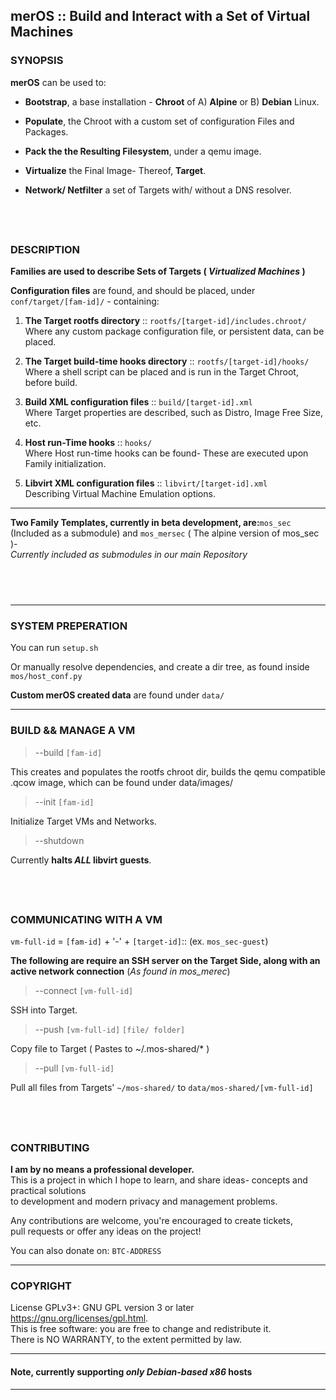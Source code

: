 ## merOS :: Build and Interact with a Set of Virtual Machines<br>

### SYNOPSIS

**merOS** can be used to:

- **Bootstrap**, a base installation - **Chroot** of A) **Alpine** or B) **Debian** Linux.
	
- **Populate**, the Chroot with a custom set of configuration Files and Packages.

- **Pack the the Resulting Filesystem**, under a qemu image.

- **Virtualize** the Final Image- Thereof, **Target**.

- **Network/ Netfilter** a set of Targets with/ without a DNS resolver.

## <br>

### DESCRIPTION

**Families are used to describe Sets of Targets ( *Virtualized Machines* )**

**Configuration files** are found, and should be placed,
under `conf/target/[fam-id]/` - containing:
	
1. **The Target rootfs directory** :: `rootfs/[target-id]/includes.chroot/` <br>
	Where any custom package configuration file, or persistent data, can be placed.


1. **The Target build-time hooks directory** :: `rootfs/[target-id]/hooks/ `<br>
	Where a shell script can be placed and is run in the Target Chroot, before build.

3. **Build XML configuration files** :: `build/[target-id].xml` <br>
	Where Target properties are described, such as Distro, Image Free Size, etc.

4. **Host run-Time hooks** :: `hooks/` <br>
	Where Host run-time hooks can be found- These are executed upon Family initialization.

5. **Libvirt XML configuration files** :: `libvirt/[target-id].xml`<br>
Describing Virtual Machine Emulation options.

---
**Two Family Templates, currently in beta development,
are:**`mos_sec` (Included as a submodule)  and `mos_mersec` ( The alpine version of mos_sec )- <br>
*Currently included as submodules in our main Repository*
## <br>
---

### SYSTEM PREPERATION

You can run `setup.sh`

Or manually resolve dependencies,
and create a dir tree, as found inside `mos/host_conf.py`

**Custom merOS created data** are found
under `data/`

---

### BUILD && MANAGE A VM
	
> --build `[fam-id]`

This creates and populates the rootfs chroot dir,
builds the qemu compatible .qcow image, which can be found under
data/images/

> --init `[fam-id]`

Initialize Target VMs and Networks.

> --shutdown

Currently **halts *ALL* libvirt guests**.

## <br>

### COMMUNICATING WITH A VM

`vm-full-id` = `[fam-id]` + '-' + `[target-id]`:: 
(ex. `mos_sec-guest`) 

**The following are require an SSH server on the Target Side, along with an active network connection** (*As found in mos_merec*)

> --connect `[vm-full-id]`

SSH into Target.

> --push `[vm-full-id]` `[file/ folder]`

Copy file to Target ( Pastes to ~/.mos-shared/* )

> --pull `[vm-full-id]`

Pull all files from Targets' `~/mos-shared/`
to `data/mos-shared/[vm-full-id]`

## <br>


### CONTRIBUTING

**I am by no means a professional developer.** <br>
This is a project in which I hope to learn, and share ideas-
concepts and practical solutions <br> 
to development and
modern privacy and management problems.

Any contributions are welcome, you're encouraged to create tickets, <br>
pull requests
or offer any ideas on the project!

You can also donate on: `BTC-ADDRESS`  

---

### COPYRIGHT

License GPLv3+: GNU GPL version 3 or later <https://gnu.org/licenses/gpl.html>. <br>
This is free software: you are free to change and redistribute it.<br> 
There is NO WARRANTY, to the extent permitted by law.

---
#### Note, currently supporting *only Debian-based x86* hosts
******
